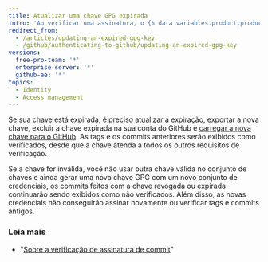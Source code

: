 ```yaml
---
title: Atualizar uma chave GPG expirada
intro: 'Ao verificar uma assinatura, o {% data variables.product.product_name %} confere se a chave foi revogada ou está expirada. Caso a chave de assinatura tenha sido revogada ou esteja expirada, o {% data variables.product.product_name %} não poderá verificar as assinaturas. Se a chave foi revogada, use a chave principal ou outra chave que não tenha sido revogada para assinar os commits.'
redirect_from:
  - /articles/updating-an-expired-gpg-key
  - /github/authenticating-to-github/updating-an-expired-gpg-key
versions:
  free-pro-team: '*'
  enterprise-server: '*'
  github-ae: '*'
topics:
  - Identity
  - Access management
---
```


Se sua chave está expirada, é preciso [atualizar a expiração](https://www.gnupg.org/gph/en/manual/c235.html#AEN328), exportar a nova chave, excluir a chave expirada na sua conta do GitHub e [carregar a nova chave para o GitHub](/articles/adding-a-new-gpg-key-to-your-github-account/). As tags e os commits anteriores serão exibidos como verificados, desde que a chave atenda a todos os outros requisitos de verificação.

Se a chave for inválida, você não usar outra chave válida no conjunto de chaves e ainda gerar uma nova chave GPG com um novo conjunto de credenciais, os commits feitos com a chave revogada ou expirada continuarão sendo exibidos como não verificados. Além disso, as novas credenciais não conseguirão assinar novamente ou verificar tags e commits antigos.

### Leia mais

- "[Sobre a verificação de assinatura de commit](/articles/about-commit-signature-verification)"
